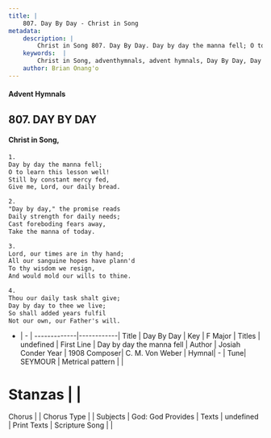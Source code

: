 ```yaml
---
title: |
    807. Day By Day - Christ in Song
metadata:
    description: |
        Christ in Song 807. Day By Day. Day by day the manna fell; O to learn this lesson well! Still by constant mercy fed, Give me, Lord, our daily bread.
    keywords:  |
        Christ in Song, adventhymnals, advent hymnals, Day By Day, Day by day the manna fell. 
    author: Brian Onang'o
---
```


#### Advent Hymnals
## 807. DAY BY DAY
####  Christ in Song,

```txt
1.
Day by day the manna fell;
O to learn this lesson well!
Still by constant mercy fed,
Give me, Lord, our daily bread.

2.
"Day by day," the promise reads
Daily strength for daily needs;
Cast foreboding fears away,
Take the manna of today.

3.
Lord, our times are in thy hand;
All our sanguine hopes have plann'd
To thy wisdom we resign,
And would mold our wills to thine.

4.
Thou our daily task shalt give;
Day by day to thee we live;
So shall added years fulfil
Not our own, our Father's will.


```

- |   -  |
-------------|------------|
Title | Day By Day |
Key | F Major |
Titles | undefined |
First Line | Day by day the manna fell |
Author | Josiah Conder
Year | 1908
Composer| C. M. Von Weber |
Hymnal|  - |
Tune| SEYMOUR |
Metrical pattern | |
# Stanzas |  |
Chorus |  |
Chorus Type |  |
Subjects | God: God Provides |
Texts | undefined |
Print Texts | 
Scripture Song |  |
    

